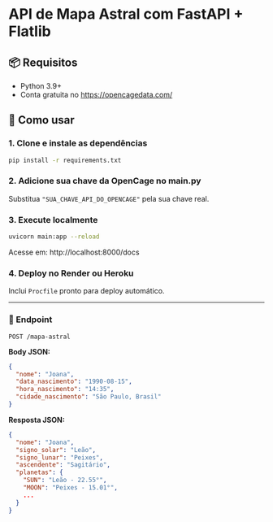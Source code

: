 
# API de Mapa Astral com FastAPI + Flatlib

## 📦 Requisitos

- Python 3.9+
- Conta gratuita no https://opencagedata.com/

## 🚀 Como usar

### 1. Clone e instale as dependências

```bash
pip install -r requirements.txt
```

### 2. Adicione sua chave da OpenCage no main.py

Substitua `"SUA_CHAVE_API_DO_OPENCAGE"` pela sua chave real.

### 3. Execute localmente

```bash
uvicorn main:app --reload
```

Acesse em: http://localhost:8000/docs

### 4. Deploy no Render ou Heroku

Inclui `Procfile` pronto para deploy automático.

---

### 🔗 Endpoint

`POST /mapa-astral`

**Body JSON:**
```json
{
  "nome": "Joana",
  "data_nascimento": "1990-08-15",
  "hora_nascimento": "14:35",
  "cidade_nascimento": "São Paulo, Brasil"
}
```

**Resposta JSON:**
```json
{
  "nome": "Joana",
  "signo_solar": "Leão",
  "signo_lunar": "Peixes",
  "ascendente": "Sagitário",
  "planetas": {
    "SUN": "Leão - 22.55°",
    "MOON": "Peixes - 15.01°",
    ...
  }
}
```
